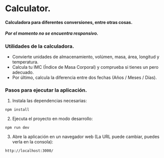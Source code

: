 # Calculator.
#### Calculadora para diferentes conversiones, entre otras cosas.
##### _Por el momento no se encuentra responsivo._

### **Utilidades de la calculadora.**
* Convierte unidades de almacenamiento, volúmen, masa, área, longitud y temperatura.
* Calcula tu IMC (Índice de Masa Corporal) y comprueba si tienes un pero adecuado.
* Por último, calcula la diferencia entre dos fechas (Años / Meses / Días).

### **Pasos para ejecutar la aplicación.**
1. Instala las dependencias necesarias:
```
npm install
```
2. Ejecuta el proyecto en modo desarrollo:
```
npm run dev
```
3. Abre la aplicación en un navegador web (La URL puede cambiar, puedes verla en la consola):
```
http://localhost:3000/
```
